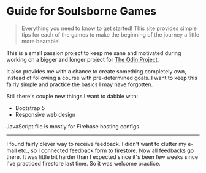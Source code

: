# Guide for Soulsborne Games

> Everything you need to know to get started!
> This site provides simple tips for each of the games to make the beginning of the journey a little more bearable!

This is a small passion project to keep me sane and motivated during working on a bigger and longer project for [The Odin Project](https://www.theodinproject.com).

It also provides me with a chance to create something completely own, instead of following a course with pre-determined goals.
I want to keep this fairly simple and practice the basics I may have forgotten.

Still there's couple new things I want to dabble with:

- Bootstrap 5
- Responsive web design

JavaScript file is mostly for Firebase hosting configs.

---

I found fairly clever way to receive feedback. I didn't want to clutter my e-mail etc., so I connected feedback form to firestore. Now all feedbacks go there. It was little bit harder than I expected since it's been few weeks since I've practiced firestore last time. So it was welcome practice.
